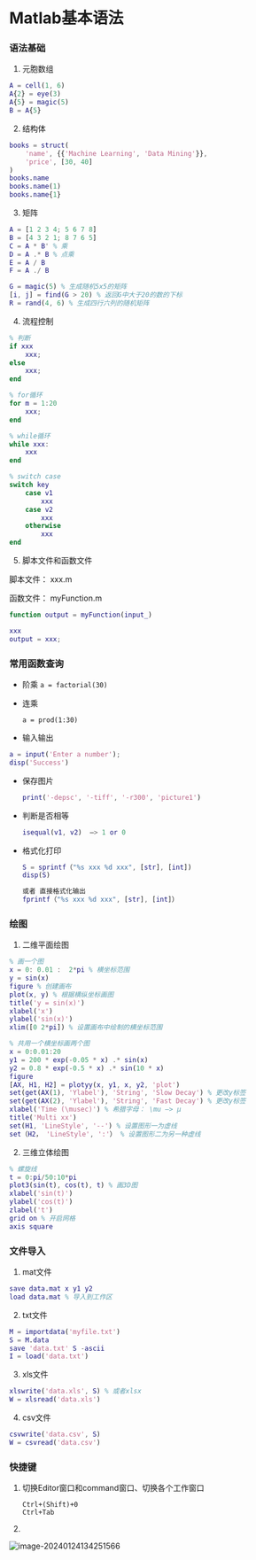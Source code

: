 # Matlab基本语法

### 语法基础

1. 元胞数组

```matlab
A = cell(1, 6)
A{2} = eye(3)
A{5} = magic(5)
B = A{5}
```

2. 结构体

```matlab
books = struct(
	'name', {{'Machine Learning', 'Data Mining'}},
	'price', [30, 40]
)
books.name
books.name(1)
books.name{1}
```

3. 矩阵

```matlab
A = [1 2 3 4; 5 6 7 8]
B = [4 3 2 1; 8 7 6 5]
C = A * B' % 乘
D = A .* B % 点乘
E = A / B
F = A ./ B

G = magic(5) % 生成随机5x5的矩阵
[i, j] = find(G > 20) % 返回G中大于20的数的下标
R = rand(4, 6) % 生成四行六列的随机矩阵
```

4. 流程控制

```matlab
% 判断
if xxx
	xxx;
else
	xxx;
end

% for循环
for m = 1:20
	xxx;
end

% while循环
while xxx:
	xxx
end

% switch case
switch key
	case v1
		xxx
	case v2
		xxx
	otherwise
		xxx
end
```

5. 脚本文件和函数文件

脚本文件： xxx.m

函数文件： myFunction.m

```matlab
function output = myFunction(input_)

xxx
output = xxx;
```



### 常用函数查询

- 阶乘
  ```a = factorial(30)```
  
- 连乘

  ```a = prod(1:30)```

-  输入输出

  ```matlab
  a = input('Enter a number');
  disp('Success')
  ```

- 保存图片

  ```matlab
  print('-depsc', '-tiff', '-r300', 'picture1')
  ```

- 判断是否相等

  ```matlab
  isequal(v1, v2)  —> 1 or 0
  ```

- 格式化打印

  ```matlab
  S = sprintf（"%s xxx %d xxx", [str], [int])
  disp(S)
  
  或者 直接格式化输出
  fprintf（"%s xxx %d xxx", [str], [int]）
  ```

  



### 绘图

1. 二维平面绘图

```matlab
% 画一个图
x = 0: 0.01 :  2*pi % 横坐标范围
y = sin(x)
figure % 创建画布
plot(x, y) % 根据横纵坐标画图
title('y = sin(x)')
xlabel('x')
ylabel('sin(x)')
xlim([0 2*pi]) % 设置画布中绘制的横坐标范围

% 共用一个横坐标画两个图
x = 0:0.01:20
y1 = 200 * exp(-0.05 * x) .* sin(x)
y2 = 0.8 * exp(-0.5 * x) .* sin(10 * x)
figure
[AX, H1, H2] = plotyy(x, y1, x, y2, 'plot')
set(get(AX(1), 'Ylabel'), 'String', 'Slow Decay') % 更改y标签
set(get(AX(2), 'Ylabel'), 'String', 'Fast Decay') % 更改y标签
xlabel('Time (\musec)') % 希腊字母： \mu —> μ
title('Multi xx')
set(H1, 'LineStyle', '--') % 设置图形一为虚线
set（H2， 'LineStyle', ':'） % 设置图形二为另一种虚线
```

2. 三维立体绘图

```matlab
% 螺旋线
t = 0:pi/50:10*pi
plot3(sin(t), cos(t), t) % 画3D图
xlabel('sin(t)')
ylabel('cos(t)')
zlabel('t')
grid on % 开启网格
axis square
```



### 文件导入

1. mat文件

```matlab
save data.mat x y1 y2
load data.mat % 导入到工作区
```

2. txt文件

```matlab
M = importdata('myfile.txt')
S = M.data
save 'data.txt' S -ascii
I = load('data.txt')
```

3. xls文件

```matlab
xlswrite('data.xls', S) % 或者xlsx
W = xlsread('data.xls')
```

4. csv文件

```matlab
csvwrite('data.csv', S)
W = csvread('data.csv')
```

### 快捷键

1. 切换Editor窗口和command窗口、切换各个工作窗口

   ```
   Ctrl+(Shift)+0
   Ctrl+Tab
   ```

2. 

![image-20240124134251566](./assets/image-20240124134251566.png)
